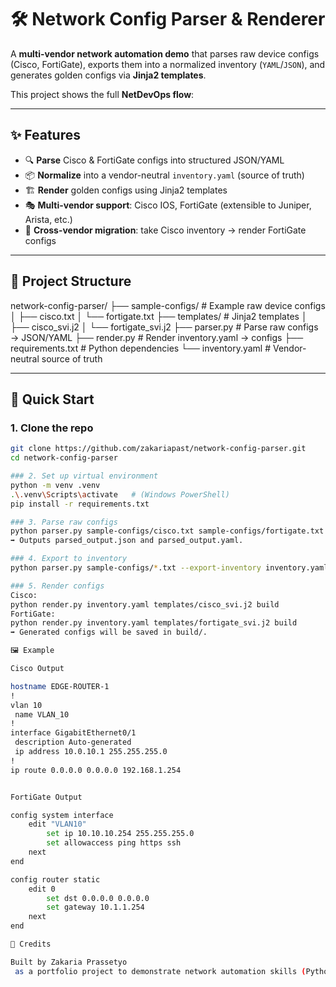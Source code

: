 # 🛠️ Network Config Parser & Renderer

A **multi-vendor network automation demo** that parses raw device configs (Cisco, FortiGate), exports them into a normalized inventory (`YAML`/`JSON`), and generates golden configs via **Jinja2 templates**.

This project shows the full **NetDevOps flow**:


---

## ✨ Features
- 🔍 **Parse** Cisco & FortiGate configs into structured JSON/YAML
- 📦 **Normalize** into a vendor-neutral `inventory.yaml` (source of truth)
- 🏗️ **Render** golden configs using Jinja2 templates
- 🎭 **Multi-vendor support**: Cisco IOS, FortiGate (extensible to Juniper, Arista, etc.)
- 🔄 **Cross-vendor migration**: take Cisco inventory → render FortiGate configs

---

## 📂 Project Structure
network-config-parser/
├── sample-configs/ # Example raw device configs
│ ├── cisco.txt
│ └── fortigate.txt
├── templates/ # Jinja2 templates
│ ├── cisco_svi.j2
│ └── fortigate_svi.j2
├── parser.py # Parse raw configs → JSON/YAML
├── render.py # Render inventory.yaml → configs
├── requirements.txt # Python dependencies
└── inventory.yaml # Vendor-neutral source of truth

---

## 🚀 Quick Start

### 1. Clone the repo
```bash
git clone https://github.com/zakariapast/network-config-parser.git
cd network-config-parser

### 2. Set up virtual environment
python -m venv .venv
.\.venv\Scripts\activate   # (Windows PowerShell)
pip install -r requirements.txt

### 3. Parse raw configs
python parser.py sample-configs/cisco.txt sample-configs/fortigate.txt --yaml
➡️ Outputs parsed_output.json and parsed_output.yaml.

### 4. Export to inventory
python parser.py sample-configs/*.txt --export-inventory inventory.yaml

### 5. Render configs
Cisco:
python render.py inventory.yaml templates/cisco_svi.j2 build
FortiGate:
python render.py inventory.yaml templates/fortigate_svi.j2 build
➡️ Generated configs will be saved in build/.

🖼️ Example

Cisco Output

hostname EDGE-ROUTER-1
!
vlan 10
 name VLAN_10
!
interface GigabitEthernet0/1
 description Auto-generated
 ip address 10.0.10.1 255.255.255.0
!
ip route 0.0.0.0 0.0.0.0 192.168.1.254


FortiGate Output

config system interface
    edit "VLAN10"
        set ip 10.10.10.254 255.255.255.0
        set allowaccess ping https ssh
    next
end

config router static
    edit 0
        set dst 0.0.0.0 0.0.0.0
        set gateway 10.1.1.254
    next
end

🙌 Credits

Built by Zakaria Prassetyo
 as a portfolio project to demonstrate network automation skills (Python, Jinja2, NetDevOps).

